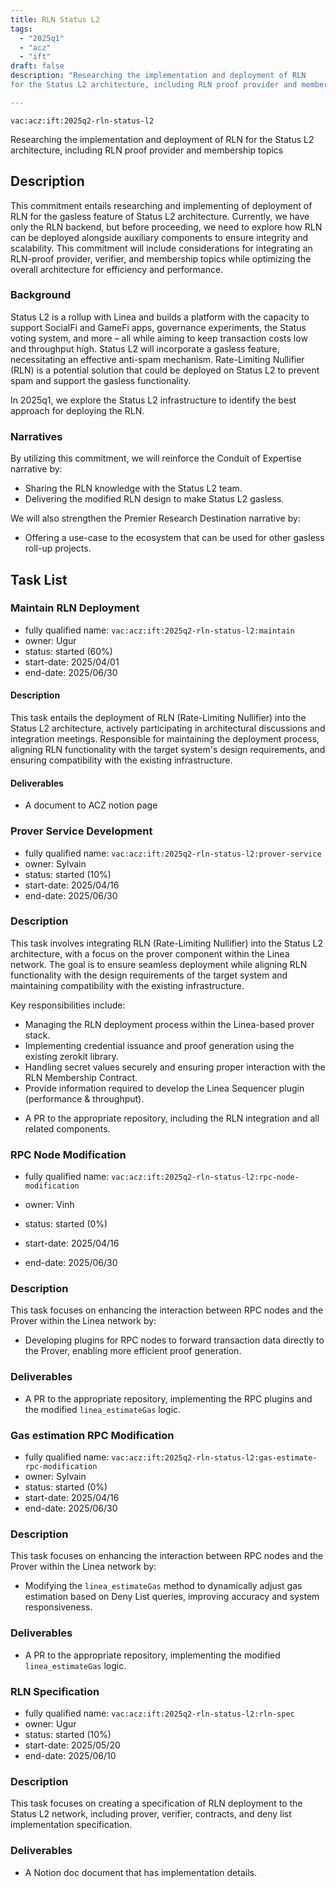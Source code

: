```yaml
---
title: RLN Status L2
tags:
  - "2025q1"
  - "acz"
  - "ift"
draft: false
description: "Researching the implementation and deployment of RLN 
for the Status L2 architecture, including RLN proof provider and membership topics"

---
```


`vac:acz:ift:2025q2-rln-status-l2`

Researching the implementation and deployment of RLN 
for the Status L2 architecture, including RLN proof provider and membership topics
## Description
This commitment entails researching and implementing of deployment of RLN 
for the gasless feature of Status L2 architecture. 
Currently, we have only the RLN backend, but before proceeding, 
we need to explore how RLN can be deployed alongside auxiliary components 
to ensure integrity and scalability. 
This commitment will include considerations for integrating an RLN-proof provider, 
verifier, and membership topics while optimizing the overall architecture for efficiency and performance. 

### Background
Status L2 is a rollup with Linea and builds a platform with the capacity 
to support SocialFi and GameFi apps, governance experiments, the Status voting system, and more
 – all while aiming to keep transaction costs low and throughput high. 
Status L2 will incorporate a gasless feature, necessitating an effective anti-spam mechanism. 
Rate-Limiting Nullifier (RLN) is a potential solution that could be deployed on Status L2 
to prevent spam and support the gasless functionality. 

In 2025q1, we explore the Status L2 infrastructure to 
identify the best approach for deploying the RLN. 

### Narratives
 By utilizing this commitment, we will reinforce the Conduit of Expertise narrative by:
* Sharing the RLN knowledge with the Status L2 team.
* Delivering the modified RLN design to make Status L2 gasless. 

We will also strengthen the Premier Research Destination narrative by:
* Offering a use-case to the ecosystem that can be used for other gasless roll-up projects.  

## Task List

### Maintain RLN Deployment

* fully qualified name: `vac:acz:ift:2025q2-rln-status-l2:maintain`
* owner: Ugur
* status: started (60%)
* start-date: 2025/04/01
* end-date: 2025/06/30

#### Description 

This task entails the deployment of RLN (Rate-Limiting Nullifier) into the Status L2 architecture, 
actively participating in architectural discussions and integration meetings. 
Responsible for maintaining the deployment process, aligning RLN functionality 
with the target system's design requirements, and ensuring compatibility 
with the existing infrastructure. 

#### Deliverables 

* A document to ACZ notion page

### Prover Service Development

* fully qualified name: `vac:acz:ift:2025q2-rln-status-l2:prover-service`
* owner: Sylvain
* status: started (10%)
* start-date: 2025/04/16
* end-date: 2025/06/30

### Description

This task involves integrating RLN (Rate-Limiting Nullifier) into the Status L2 architecture, 
with a focus on the prover component within the Linea network. 
The goal is to ensure seamless deployment while aligning RLN functionality with the design requirements 
of the target system and maintaining compatibility with the existing infrastructure.

Key responsibilities include:
- Managing the RLN deployment process within the Linea-based prover stack.
- Implementing credential issuance and proof generation using the existing zerokit library.
- Handling secret values securely and ensuring proper interaction with the RLN Membership Contract.
- Provide information required to develop the Linea Sequencer plugin (performance & throughput).

* A PR to the appropriate repository, including the RLN integration and all related components.

### RPC Node Modification

* fully qualified name: `vac:acz:ift:2025q2-rln-status-l2:rpc-node-modification`

* owner: Vinh
* status: started (0%)
* start-date: 2025/04/16
* end-date: 2025/06/30

### Description

This task focuses on enhancing the interaction between RPC nodes and the Prover within the Linea network by:
- Developing plugins for RPC nodes to forward transaction data directly to the Prover, 
enabling more efficient proof generation.

### Deliverables

* A PR to the appropriate repository, implementing the RPC plugins and the modified `linea_estimateGas` logic.

### Gas estimation RPC Modification

* fully qualified name: `vac:acz:ift:2025q2-rln-status-l2:gas-estimate-rpc-modification`
* owner: Sylvain
* status: started (0%)
* start-date: 2025/04/16
* end-date: 2025/06/30

### Description

This task focuses on enhancing the interaction between RPC nodes and the Prover within the Linea network by:
- Modifying the `linea_estimateGas` method to dynamically adjust gas estimation based on Deny List queries,
  improving accuracy and system responsiveness.

### Deliverables

* A PR to the appropriate repository, implementing the modified `linea_estimateGas` logic.

### RLN Specification

* fully qualified name: `vac:acz:ift:2025q2-rln-status-l2:rln-spec`
* owner: Ugur
* status: started (10%)
* start-date: 2025/05/20
* end-date: 2025/06/10

### Description

This task focuses on creating a specification of RLN deployment to the Status L2 network, 
including prover, verifier, contracts, and deny list implementation specification.

### Deliverables

* A Notion doc document that has implementation details.   
